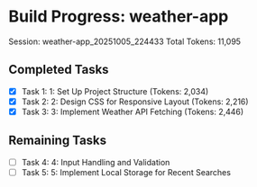 # Build Progress: weather-app
Session: weather-app_20251005_224433
Total Tokens: 11,095

## Completed Tasks
- [x] Task 1: 1: Set Up Project Structure (Tokens: 2,034)
- [x] Task 2: 2: Design CSS for Responsive Layout (Tokens: 2,216)
- [x] Task 3: 3: Implement Weather API Fetching (Tokens: 2,446)

## Remaining Tasks
- [ ] Task 4: 4: Input Handling and Validation
- [ ] Task 5: 5: Implement Local Storage for Recent Searches
